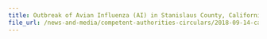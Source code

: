 ```yaml
---
title: Outbreak of Avian Influenza (AI) in Stanislaus County, California, USA 
file_url: /news-and-media/competent-authorities-circulars/2018-09-14-ca.pdf
---
```

